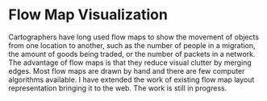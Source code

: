 # Flow Map Visualization

Cartographers have long used flow maps to show the movement of objects from one location to another, such as the number of people in a migration, the amount of goods being traded, or the number of packets in a network. The advantage of flow maps is that they reduce visual clutter by merging edges. Most flow maps are drawn by hand and there are few computer algorithms available. I have extended the work of existing flow map layout representation bringing it to the web. The work is still in progress.
